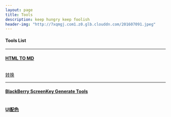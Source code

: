 ```yaml
---
layout: page
title: Tools
description: keep hungry keep foolish
header-img: "http://7xqmgj.com1.z0.glb.clouddn.com/201607091.jpeg"
---
```



#### Tools List
<hr>

#### [HTML TO MD](http://7xoawu.com1.z0.glb.clouddn.com/convertmd.html)


<!--图片居中<div align="center"><img src="http://7xoawu.com1.z0.glb.clouddn.com/htmltomd.png"/></div>-->


<img src="http://7xoawu.com1.z0.glb.clouddn.com/htmltomd.png" alt="" class="shadow"/>


[转换](http://7xoawu.com1.z0.glb.clouddn.com/convertmd.html)
<hr>

#### [BlackBerry ScreenKey Generate Tools](http://7xqmgj.com1.z0.glb.clouddn.com/blackberry.html)

<img src="http://7xoawu.com1.z0.glb.clouddn.com/blackberry.png" alt="" class="shadow"/>



#### [UI配色](https://colordrop.io/)

<img src="http://7xqmgj.com1.z0.glb.clouddn.com/2016-07-20_%E6%88%AA%E5%9B%BE%202016-07-20%2014%E6%97%B624%E5%88%8610%E7%A7%92.png" alt="" class="shadow"/>  







